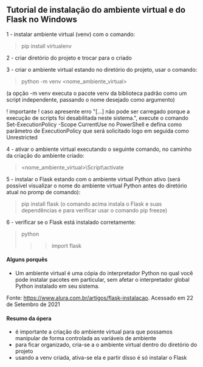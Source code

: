 ## Tutorial de instalação do ambiente virtual e do Flask no Windows
1 - instalar ambiente virtual (venv) com o comando: 
> pip install virtualenv

2 - criar diretório do projeto e trocar para o criado

3 - criar o ambiente virtual estando no diretório do projeto, usar o comando: 
> python -m venv <nome_ambiente_virtual>

(a opção -m venv executa o pacote venv da biblioteca padrão como um script independente, passando o nome desejado como argumento)

! importante ! caso apresente erro "[...] não pode ser carregado porque a execução de scripts foi desabilitada neste sistema.", execute o comando Set-ExecutionPolicy -Scope CurrentUse no PowerShell e defina como parâmetro de ExecutionPolicy que será solicitado logo em seguida como Unrestricted

4 - ativar o ambiente virtual executando o seguinte comando, no caminho da criação do ambiente criado: 
> <nome_ambiente_virtual>\Script\activate

5 - instalar o Flask estando com o ambiente virtual Python ativo (será possível visualizar o nome do ambiente virtual Python antes do diretório atual no promp de comando): 
> pip install flask
(o comando acima instala o Flask e suas dependências e para verificar usar o comando pip freeze)

6 - verificar se o Flask está instalado corretamente: 
> python
>>> import flask

#### Alguns porquês
- Um ambiente virtual é uma cópia do interpretador Python no qual você pode instalar pacotes em particular, sem afetar o interpretador global Python instalado em seu sistema. 

Fonte: https://www.alura.com.br/artigos/flask-instalacao. Acessado em 22 de Setembro de 2021

#### Resumo da ópera
- é importante a criação do ambiente virtual para que possamos manipular de forma controlada as variáveis de ambiente
- para ficar organizado, cria-se a o ambiente virtual dentro do diretório do projeto
- usando a venv criada, ativa-se ela e partir disso é só instalar o Flask